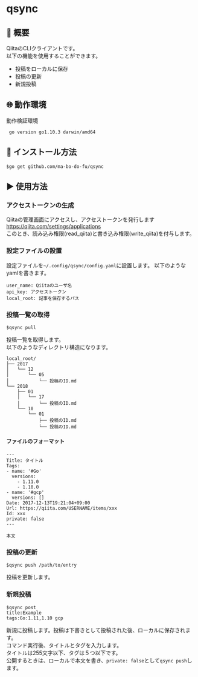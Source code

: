 # qsync
 
## :pushpin: 概要
 QiitaのCLIクライアントです。  
以下の機能を使用することができます。
 - 投稿をローカルに保存
 - 投稿の更新
 - 新規投稿

## :globe_with_meridians: 動作環境
動作検証環境
```
 go version go1.10.3 darwin/amd64
```
 
## :floppy_disk: インストール方法
```
$go get github.com/ma-bo-do-fu/qsync
```
 
## :arrow_forward: 使用方法
### アクセストークンの生成
Qiitaの管理画面にアクセスし、アクセストークンを発行します  
https://qiita.com/settings/applications  
このとき、読み込み権限(read_qiita)と書き込み権限(write_qiita)を付与します。

### 設定ファイルの設置
設定ファイルを`~/.config/qsync/config.yaml`に設置します。
以下のようなyamlを書きます。
```
user_name: Qiitaのユーザ名
api_key: アクセストークン
local_root: 記事を保存するパス
```
### 投稿一覧の取得
```
$qsync pull
```
投稿一覧を取得します。  
以下のようなディレクトリ構造になります。
```
local_root/
├── 2017
│   └── 12
│       └── 05
│           └── 投稿のID.md
└── 2018
    ├── 01
    │   └── 17
    │       └── 投稿のID.md
    └── 10
        └── 01
            ├── 投稿のID.md
            └── 投稿のID.md
```
#### ファイルのフォーマット
```
---
Title: タイトル
Tags:
- name: '#Go'
  versions: 
    - 1.11.0
    - 1.10.0
- name: '#gcp'
  versions: []
Date: 2017-12-13T19:21:04+09:00
Url: https://qiita.com/USERNAME/items/xxx
Id: xxx
private: false
---

本文

```


### 投稿の更新
```
$qsync push /path/to/entry
```
投稿を更新します。

### 新規投稿
```
$qsync post
title:Example
tags:Go:1.11,1.10 gcp
```
新規に投稿します。投稿は下書きとして投稿された後、ローカルに保存されます。  
コマンド実行後、タイトルとタグを入力します。  
タイトルは255文字以下、タグは５つ以下です。   
公開するときは、ローカルで本文を書き、`private: false`として`qsync push`します。  
